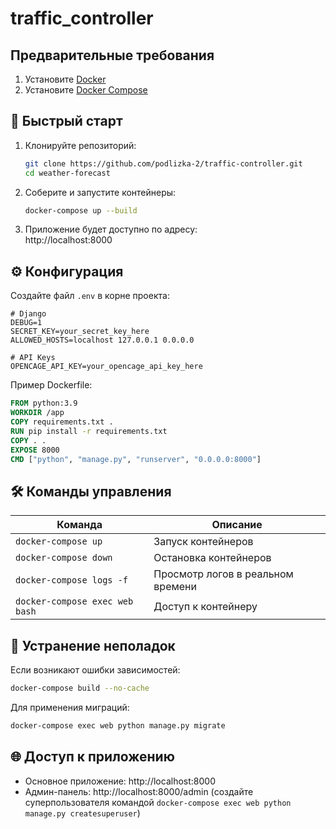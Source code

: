 # traffic_controller
##  Предварительные требования
1. Установите [Docker](https://docs.docker.com/get-docker/)
2. Установите [Docker Compose](https://docs.docker.com/compose/install/)

## 🚀 Быстрый старт
1. Клонируйте репозиторий:
   ```bash
   git clone https://github.com/podlizka-2/traffic-controller.git
   cd weather-forecast
   ```
2. Соберите и запустите контейнеры:
   ```bash
   docker-compose up --build
   ```
3. Приложение будет доступно по адресу:  
   http://localhost:8000

## ⚙️ Конфигурация
Создайте файл `.env` в корне проекта:
```env
# Django
DEBUG=1
SECRET_KEY=your_secret_key_here
ALLOWED_HOSTS=localhost 127.0.0.1 0.0.0.0

# API Keys
OPENCAGE_API_KEY=your_opencage_api_key_here
```

Пример Dockerfile:
```Dockerfile
FROM python:3.9
WORKDIR /app
COPY requirements.txt .
RUN pip install -r requirements.txt
COPY . .
EXPOSE 8000
CMD ["python", "manage.py", "runserver", "0.0.0.0:8000"]
```

## 🛠 Команды управления
| Команда | Описание |
|---------|----------|
| `docker-compose up` | Запуск контейнеров |
| `docker-compose down` | Остановка контейнеров |
| `docker-compose logs -f` | Просмотр логов в реальном времени |
| `docker-compose exec web bash` | Доступ к контейнеру |

## 🔧 Устранение неполадок
Если возникают ошибки зависимостей:
```bash
docker-compose build --no-cache
```

Для применения миграций:
```bash
docker-compose exec web python manage.py migrate
```

## 🌐 Доступ к приложению
- Основное приложение: http://localhost:8000
- Админ-панель: http://localhost:8000/admin (создайте суперпользователя командой `docker-compose exec web python manage.py createsuperuser`)